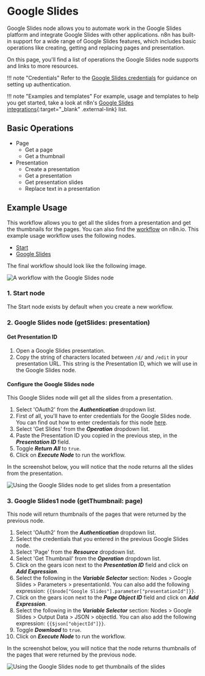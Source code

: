 # Google Slides

Google Slides node allows you to automate work in the Google Slides platform and integrate Google Slides with other applications. n8n has built-in support for a wide range of Google Slides features, which includes basic operations like creating, getting and replacing pages and presentation. 

On this page, you'll find a list of operations the Google Slides node supports and links to more resources.

!!! note "Credentials"
    Refer to the [Google Slides credentials](https://docs.n8n.io/integrations/builtin/credentials/google/) for guidance on setting up authentication. 

!!! note "Examples and templates"
    For example, usage and templates to help you get started, take a look at n8n's [Google Slides integrations](https://n8n.io/integrations/google-slides/){:target="_blank" .external-link} list.


## Basic Operations

* Page
    * Get a page
    * Get a thumbnail
* Presentation
    * Create a presentation
    * Get a presentation
    * Get presentation slides
    * Replace text in a presentation

## Example Usage

This workflow allows you to get all the slides from a presentation and get the thumbnails for the pages. You can also find the [workflow](https://n8n.io/workflows/1035) on n8n.io. This example usage workflow uses the following nodes.
- [Start](/integrations/builtin/core-nodes/n8n-nodes-base.start/)
- [Google Slides]()

The final workflow should look like the following image.

![A workflow with the Google Slides node](/_images/integrations/builtin/app-nodes/googleslides/workflow.png)

### 1. Start node

The Start node exists by default when you create a new workflow.

### 2. Google Slides node (getSlides: presentation)

#### Get Presentation ID

1. Open a Google Slides presentation.
2. Copy the string of characters located between `/d/` and `/edit` in your presentation URL. This string is the Presentation ID, which we will use in the Google Slides node.

#### Configure the Google Slides node

This Google Slides node will get all the slides from a presentation.

1. Select 'OAuth2' from the ***Authentication*** dropdown list.
2.  First of all, you'll have to enter credentials for the Google Slides node. You can find out how to enter credentials for this node [here](/integrations/builtin/credentials/google/).
3. Select 'Get Slides' from the ***Operation*** dropdown list.
4. Paste the Presentation ID you copied in the previous step, in the ***Presentation ID*** field.
5. Toggle ***Return All*** to `true`.
6. Click on ***Execute Node*** to run the workflow.

In the screenshot below, you will notice that the node returns all the slides from the presentation.

![Using the Google Slides node to get slides from a presentation](/_images/integrations/builtin/app-nodes/googleslides/googleslides_node.png)

### 3. Google Slides1 node (getThumbnail: page)

This node will return thumbnails of the pages that were returned by the previous node.

1. Select 'OAuth2' from the ***Authentication*** dropdown list.
2. Select the credentials that you entered in the previous Google Slides node.
3. Select 'Page' from the ***Resource*** dropdown list.
4. Select 'Get Thumbnail' from the ***Operation*** dropdown list.
5. Click on the gears icon next to the ***Presentation ID*** field and click on ***Add Expression***.
6. Select the following in the ***Variable Selector*** section: Nodes > Google Slides > Parameters > presentationId. You can also add the following expression: `{{$node["Google Slides"].parameter["presentationId"]}}`.
7. Click on the gears icon next to the ***Page Object ID*** field and click on ***Add Expression***.
8. Select the following in the ***Variable Selector*** section: Nodes > Google Slides > Output Data > JSON > objectId. You can also add the following expression: `{{$json["objectId"]}}`.
9. Toggle ***Download*** to `true`.
10. Click on ***Execute Node*** to run the workflow.

In the screenshot below, you will notice that the node returns thumbnails of the pages that were returned by the previous node.

![Using the Google Slides node to get thumbnails of the slides](/_images/integrations/builtin/app-nodes/googleslides/googleslides1_node.png)
